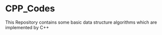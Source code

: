 # CPP_Codes

This Repository contains some basic data structure algorithms which are implemented by C++
